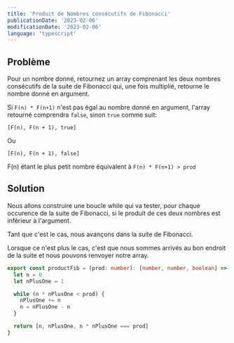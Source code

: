```yaml
---
title: 'Produit de Nombres consécutifs de Fibonacci'
publicationDate: '2023-02-06'
modificationDate: '2023-02-06'
language: 'typescript'
---
```


## Problème

Pour un nombre donné, retournez un array comprenant les deux nombres consécutifs de la suite de Fibonacci qui, une fois multiplié, retourne le nombre donné en argument.

Si `F(n) * F(n+1)` n'est pas égal au nombre donné en argument, l'array retourné comprendra `false`, sinon `true` comme suit:

```
[F(n), F(n + 1), true]
```

Ou

```
[F(n), F(n + 1), false]
```

F(n) étant le plus petit nombre équivalent à `F(n) * F(n+1) > prod`

## Solution

Nous allons construire une boucle while qui va tester, pour chaque occurence de la suite de Fibonacci, si le produit de ces deux nombres est inférieur à l'argument.

Tant que c'est le cas, nous avançons dans la suite de Fibonacci.

Lorsque ce n'est plus le cas, c'est que nous sommes arrivés au bon endroit de la suite et nous pouvons renvoyer notre array.

```typescript
export const productFib = (prod: number): [number, number, boolean] => {
  let n = 0
  let nPlusOne = 1

  while (n * nPlusOne < prod) {
    nPlusOne += n
    n = nPlusOne - n
  }

  return [n, nPlusOne, n * nPlusOne === prod]
}
```
